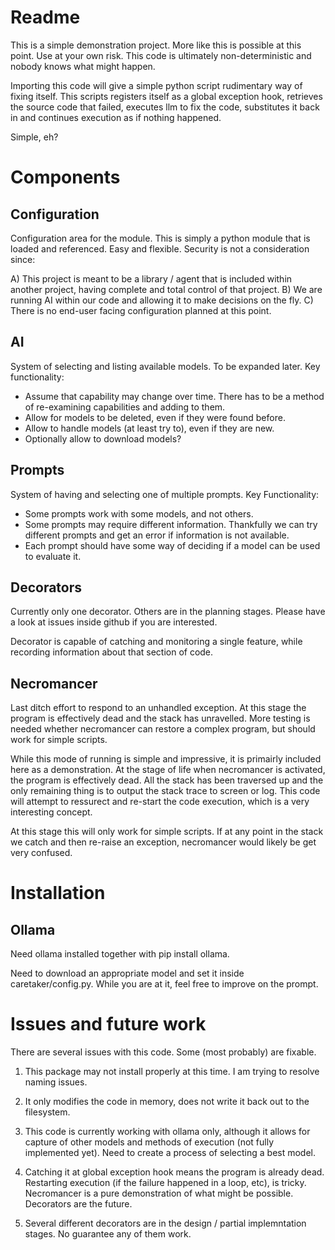 # Readme

This is a simple demonstration project. More like this is possible at this point. Use at your own risk. This code is ultimately non-deterministic and nobody knows what might happen.

Importing this code will give a simple python script rudimentary way of fixing itself.
This scripts registers itself as a global exception hook, retrieves the source code that failed, executes llm to fix the code, substitutes it back in and continues execution as if nothing happened.

Simple, eh?

# Components

## Configuration

Configuration area for the module. This is simply a python module that is loaded and referenced. Easy and flexible. Security is not a consideration since:

A) This project is meant to be a library / agent that is included within another project, having complete and total control of that project.
B) We are running AI within our code and allowing it to make decisions on the fly. 
C) There is no end-user facing configuration planned at this point.

## AI
System of selecting and listing available models. To be expanded later. 
Key functionality:
- Assume that capability may change over time. There has to be a method of re-examining capabilities and adding to them.
- Allow for models to be deleted, even if they were found before. 
- Allow to handle models (at least try to), even if they are new.
- Optionally allow to download models?

## Prompts
System of having and selecting one of multiple prompts. 
Key Functionality:
- Some prompts work with some models, and not others.
- Some prompts may require different information. Thankfully we can try different prompts and get an error if information is not available.
- Each prompt should have some way of deciding if a model can be used to evaluate it.

## Decorators

Currently only one decorator. Others are in the planning stages. Please have a look at issues inside github if you are interested.

Decorator is capable of catching and monitoring a single feature, while recording information about that section of code. 


## Necromancer

Last ditch effort to respond to an unhandled exception. At this stage the program is effectively dead and the stack has unravelled. More testing is needed whether necromancer can restore a complex program, but should work for simple scripts.

While this mode of running is simple and impressive, it is primairly included here as a demonstration. At the stage of life when necromancer is activated, the program is effectively dead. All the stack has been traversed up and the only remaining thing is to output the stack trace to screen or log. This code will attempt to ressurect and re-start the code execution, which is a very interesting concept.

At this stage this will only work for simple scripts. If at any point in the stack we catch and then re-raise an exception, necromancer would likely be get very confused.


# Installation

## Ollama

Need ollama installed together with 
pip install ollama.

Need to download an appropriate model and set it inside caretaker/config.py. While you are at it, feel free to improve on the prompt.




# Issues and future work

There are several issues with this code. Some (most probably) are fixable.

1. This package may not install properly at this time.  I am trying to resolve naming issues.

2. It only modifies the code in memory, does not write it back out to the filesystem. 

3. This code is currently working with ollama only, although it allows for capture of other models and methods of execution (not fully implemented yet). Need to create a process of selecting a best model.

4. Catching it at global exception hook means the program is already dead. Restarting execution (if the failure happened in a loop, etc), is tricky. Necromancer is a pure demonstration of what might be possible. Decorators are the future.

5. Several different decorators are in the design / partial implemntation stages. No guarantee any of them work. 
